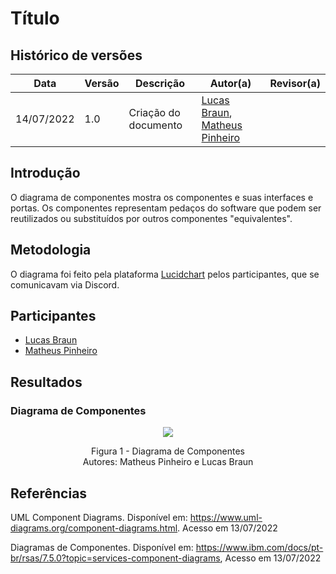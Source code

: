 # Título

## Histórico de versões
| Data       | Versão | Descrição            | Autor(a)                                     | Revisor(a)                                    |
| ---------- | ------ | -------------------- | -------------------------------------------- | --------------------------------------------- |
| 14/07/2022 | 1.0    | Criação do documento | [Lucas Braun](https://github.com/lbvx), [Matheus Pinheiro](https://github.com/matheuscvp) |  |

## Introdução

O diagrama de componentes mostra os componentes e suas interfaces e portas. Os componentes representam pedaços do software que podem ser reutilizados ou substituídos por outros componentes "equivalentes".

## Metodologia

O diagrama foi feito pela plataforma [Lucidchart](https://www.lucidchart.com/pages/) pelos participantes, que se comunicavam via Discord.

## Participantes

- [Lucas Braun](https://github.com/lbvx)
- [Matheus Pinheiro](https://github.com/matheuscvp)

## Resultados

### Diagrama de Componentes

<p align = "center"> <img src="images/diagramas/diagramaComponentes.png"/> </p>
<p align = "center"> 
Figura 1 - Diagrama de Componentes <br>
Autores: Matheus Pinheiro e Lucas Braun
</p>

## Referências

UML Component Diagrams. Disponível em: https://www.uml-diagrams.org/component-diagrams.html. Acesso em 13/07/2022

Diagramas de Componentes. Disponível em: https://www.ibm.com/docs/pt-br/rsas/7.5.0?topic=services-component-diagrams, Acesso em 13/07/2022
